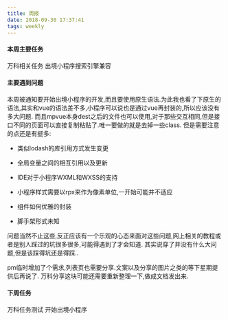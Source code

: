 ```yaml
---
title: 周报
date: 2018-09-30 17:37:41
tags: weekly
---
```


#### 本周主要任务

万科相关任务
出境小程序搜索引擎兼容

#### 主要遇到问题

本周被通知要开始出境小程序的开发,而且要使用原生语法.为此我也看了下原生的语法,其实和vue的语法差不多,小程序可以说也是通过vue再封装的,所以应该没有多大问题.
而且mpvue本身dest之后的文件也可以使用,对于那些交互相同,但是接口不同的页面可以直接复制粘贴了.唯一要做的就是去掉一些class.
但是需要注意的点还是有挺多:

- 类似lodash的库引用方式发生变更

- 全局变量之间的相互引用以及更新

- IDE对于小程序WXML和WXSS的支持
  
- 小程序样式需要以rpx来作为像素单位,一开始可能并不适应

- 组件如何优雅的封装
  
- 脚手架形式未知
  
问题当然不止这些,反正应该有一个乐观的心态来面对这些问题,网上相关的教程或者是别人踩过的坑很多很多,可能得遇到了才会知道.
其实说穿了并没有什么大问题,但是该踩得坑还是得踩..

pm临时增加了个需求,列表页也需要分享.文案以及分享的图片之类的等下星期提供后再说了.
万科分享这块可能还需要重新整理一下,做成文档发出来.

#### 下周任务

万科任务测试 开始出境小程序
